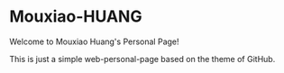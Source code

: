 # Mouxiao-HUANG
Welcome to Mouxiao Huang's Personal Page!

This is just a simple web-personal-page based on the theme of GitHub.
